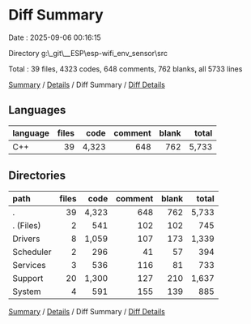 # Diff Summary

Date : 2025-09-06 00:16:15

Directory g:\\_git\\__ESP\\esp-wifi_env_sensor\\src

Total : 39 files,  4323 codes, 648 comments, 762 blanks, all 5733 lines

[Summary](results.md) / [Details](details.md) / Diff Summary / [Diff Details](diff-details.md)

## Languages
| language | files | code | comment | blank | total |
| :--- | ---: | ---: | ---: | ---: | ---: |
| C++ | 39 | 4,323 | 648 | 762 | 5,733 |

## Directories
| path | files | code | comment | blank | total |
| :--- | ---: | ---: | ---: | ---: | ---: |
| . | 39 | 4,323 | 648 | 762 | 5,733 |
| . (Files) | 2 | 541 | 102 | 102 | 745 |
| Drivers | 8 | 1,059 | 107 | 173 | 1,339 |
| Scheduler | 2 | 296 | 41 | 57 | 394 |
| Services | 3 | 536 | 116 | 81 | 733 |
| Support | 20 | 1,300 | 127 | 210 | 1,637 |
| System | 4 | 591 | 155 | 139 | 885 |

[Summary](results.md) / [Details](details.md) / Diff Summary / [Diff Details](diff-details.md)
